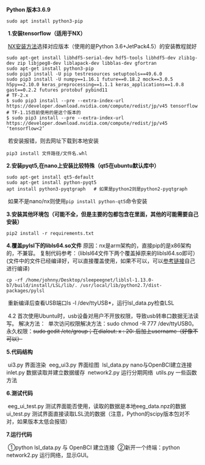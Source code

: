 **Python 版本3.6.9**

```
sudo apt install python3-pip
```

​	**1.安装tensorflow（适用于NX）**

​	[NX安装方法](https://forums.developer.nvidia.com/t/official-tensorflow-for-jetson-agx-xavier/65523)选择对应版本（使用的是Python 3.6+JetPack4.5）的安装教程就好

```
sudo apt-get install libhdf5-serial-dev hdf5-tools libhdf5-dev zlib1g-dev zip libjpeg8-dev liblapack-dev libblas-dev gfortran
sudo apt-get install python3-pip
sudo pip3 install -U pip testresources setuptools==49.6.0
sudo pip3 install -U numpy==1.16.1 future==0.18.2 mock==3.0.5 h5py==2.10.0 keras_preprocessing==1.1.1 keras_applications==1.0.8 gast==0.2.2 futures protobuf pybind11
# TF-2.x
$ sudo pip3 install --pre --extra-index-url https://developer.download.nvidia.com/compute/redist/jp/v45 tensorflow
# TF-1.15目前使用的是这个版本的
$ sudo pip3 install --pre --extra-index-url https://developer.download.nvidia.com/compute/redist/jp/v45 ‘tensorflow<2’
```

​	若安装报错，则去网址下载到本地安装

```
pip3 install 文件路径/文件名.whl
```

**2.安装pyqt5,在nano上安装比较特殊（qt5在ubuntu默认库中）**

```
sudo apt-get install qt5-default
sudo apt-get install python-pyqt5
apt install python3-pyqtgraph	# 如果是python2则是python2-pyqtgraph
```

​	如果不是nano/nx则使用`pip install python-qt5`命令安装

**3.安装其他环境包（可能不全，但是主要的包都包含在里面，其他的可能需要自己安装）**

```
pip2 install -r requirements.txt
```

**4.覆盖pylsl下的libls64.so文件**
	原因：nx是arm架构的，直接pip的是x86架构的，不兼容。
	复制代码参考：（liblsl64文件下两个覆盖掉原来的liblsl64.so即可）(文件中的文件已经编译好，可以直接覆盖使用，如果不可以，可以[参考链接](https://github.com/labstreaminglayer/liblsl-Python/issues/16)自己进行编译)

```
cp -rf /home/johnny/Desktop/sleepeegnet/liblsl-1.13.0-b7/build/install/LSL/lib/. /usr/local/lib/python2.7/dist-packages/pylsl
```

​	重新编译后查看USB端口ls -l /dev/ttyUSB*，运行lsl_data.py检查LSL

​	4.2 首次使用Ubuntu时，usb设备对用户不开放权限，导致usb转串口数据无法读写。
​	解决方法：
​		单次访问权限解决方法：sudo chmod -R 777 /dev/ttyUSB0。
​		永久权限：~~sudo gedit /etc/group；在dialout: x : 20: 后加上username（好像不可以）~~

**5.代码结构**

​	ui3.py 界面渲染
​	eeg_ui3.py 界面绘图
​	lsl_data.py nano与OpenBCI建立连接
​	inlet.py 数据读取并建立数据缓存
​	network2.py 运行分期网络
​	utils.py 一些函数方法

**6.测试代码**

​	eeg_ui_test.py 测试界面能否使用，读取的数据是本地eeg_data.npz的数据
​	ui_test.py 测试界面直接读取LSL流的数据（注意，Python的scipy版本包对不对，如果版本太低会报错）

**7.运行代码**

​	①python lsl_data.py 与 OpenBCI 建立连接
​	②新开一个终端：python network2.py 运行网络，显示GUI。

